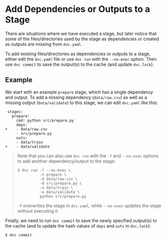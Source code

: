 # Add Dependencies or Outputs to a Stage

There are situations where we have executed a stage, but later notice that some
of the files/directories used by the stage as dependencies or created as outputs
are missing from `dvc.yaml`.

To add existing files/directories as <abbr>dependencies</abbr> or
<abbr>outputs</abbr> to a stage, either edit the `dvc.yaml` file or use
`dvc run` with the `--no-exec` option. Then use `dvc commit` to save the
output(s) to the <abbr>cache</abbr> (and update `dvc.lock`).

## Example

We start with an example `prepare` stage, which has a single dependency and
output. To add a missing dependency (`data/raw.csv`) as well as a missing output
(`data/validate`) to this stage, we can edit `dvc.yaml` like this:

```git
 stages:
   prepare:
     cmd: python src/prepare.py
     deps:
+    - data/raw.csv
     - src/prepare.py
     outs:
     - data/train
+    - data/validate
```

> Note that you can also use `dvc run` with the `-f` and `--no-exec` options to
> add another dependency/output to the stage:
>
> ```dvc
> $ dvc run -f --no-exec \
>           -n prepare \
>           -d data/raw.csv \
>           -d src/prepare.py \
>           -o data/train \
>           -o data/validate \
>           python src/prepare.py
> ```
>
> `-f` overwrites the stage in `dvc.yaml`, while `--no-exec` updates the stage
> without executing it.

Finally, we need to run `dvc commit` to save the newly specified output(s) to
the <abbr>cache</abbr> (and to update the hash values of `deps` and `outs` in
`dvc.lock`):

```dvc
$ dvc commit
```
